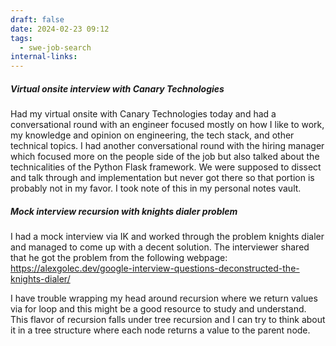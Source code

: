 ```yaml
---
draft: false
date: 2024-02-23 09:12
tags:
  - swe-job-search
internal-links:
---
```


##### Virtual onsite interview with Canary Technologies
Had my virtual onsite with Canary Technologies today and had a conversational round with an engineer focused mostly on how I like to work, my knowledge and opinion on engineering, the tech stack, and other technical topics. I had another conversational round with the hiring manager which focused more on the people side of the job but also talked about the technicalities of the Python Flask framework. We were supposed to dissect and talk through and implementation but never got there so that portion is probably not in my favor. I took note of this in my personal notes vault. 

##### Mock interview recursion with knights dialer problem
I had a mock interview via IK and worked through the problem knights dialer and managed to come up with a decent solution. The interviewer shared that he got the problem from the following webpage:
https://alexgolec.dev/google-interview-questions-deconstructed-the-knights-dialer/

I have trouble wrapping my head around recursion where we return values via for loop and this might be a good resource to study and understand. This flavor of recursion falls under tree recursion and I can try to think about it in a tree structure where each node returns a value to the parent node.





